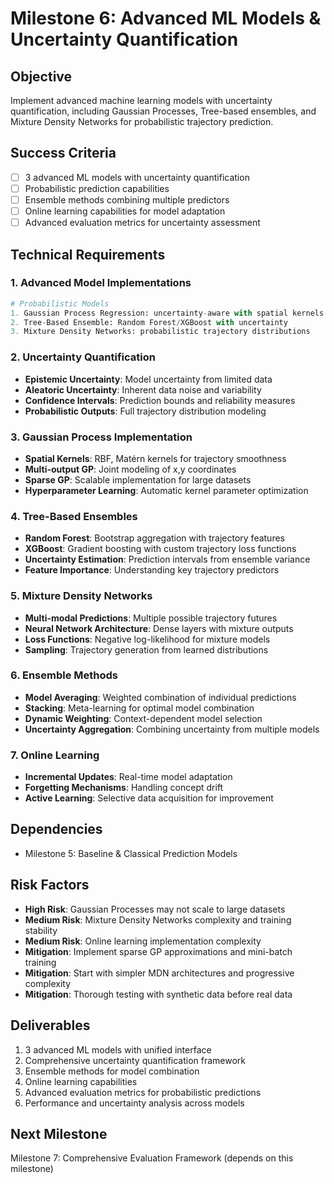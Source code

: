 # Milestone 6: Advanced ML Models & Uncertainty Quantification

## Objective
Implement advanced machine learning models with uncertainty quantification, including Gaussian Processes, Tree-based ensembles, and Mixture Density Networks for probabilistic trajectory prediction.

## Success Criteria
- [ ] 3 advanced ML models with uncertainty quantification
- [ ] Probabilistic prediction capabilities
- [ ] Ensemble methods combining multiple predictors
- [ ] Online learning capabilities for model adaptation
- [ ] Advanced evaluation metrics for uncertainty assessment

## Technical Requirements

### 1. Advanced Model Implementations
```python
# Probabilistic Models
1. Gaussian Process Regression: uncertainty-aware with spatial kernels
2. Tree-Based Ensemble: Random Forest/XGBoost with uncertainty
3. Mixture Density Networks: probabilistic trajectory distributions
```

### 2. Uncertainty Quantification
- **Epistemic Uncertainty**: Model uncertainty from limited data
- **Aleatoric Uncertainty**: Inherent data noise and variability
- **Confidence Intervals**: Prediction bounds and reliability measures
- **Probabilistic Outputs**: Full trajectory distribution modeling

### 3. Gaussian Process Implementation
- **Spatial Kernels**: RBF, Matérn kernels for trajectory smoothness
- **Multi-output GP**: Joint modeling of x,y coordinates
- **Sparse GP**: Scalable implementation for large datasets
- **Hyperparameter Learning**: Automatic kernel parameter optimization

### 4. Tree-Based Ensembles
- **Random Forest**: Bootstrap aggregation with trajectory features
- **XGBoost**: Gradient boosting with custom trajectory loss functions
- **Uncertainty Estimation**: Prediction intervals from ensemble variance
- **Feature Importance**: Understanding key trajectory predictors

### 5. Mixture Density Networks
- **Multi-modal Predictions**: Multiple possible trajectory futures
- **Neural Network Architecture**: Dense layers with mixture outputs
- **Loss Functions**: Negative log-likelihood for mixture models
- **Sampling**: Trajectory generation from learned distributions

### 6. Ensemble Methods
- **Model Averaging**: Weighted combination of individual predictions
- **Stacking**: Meta-learning for optimal model combination
- **Dynamic Weighting**: Context-dependent model selection
- **Uncertainty Aggregation**: Combining uncertainty from multiple models

### 7. Online Learning
- **Incremental Updates**: Real-time model adaptation
- **Forgetting Mechanisms**: Handling concept drift
- **Active Learning**: Selective data acquisition for improvement

## Dependencies
- Milestone 5: Baseline & Classical Prediction Models

## Risk Factors
- **High Risk**: Gaussian Processes may not scale to large datasets
- **Medium Risk**: Mixture Density Networks complexity and training stability
- **Medium Risk**: Online learning implementation complexity
- **Mitigation**: Implement sparse GP approximations and mini-batch training
- **Mitigation**: Start with simpler MDN architectures and progressive complexity
- **Mitigation**: Thorough testing with synthetic data before real data

## Deliverables
1. 3 advanced ML models with unified interface
2. Comprehensive uncertainty quantification framework
3. Ensemble methods for model combination
4. Online learning capabilities
5. Advanced evaluation metrics for probabilistic predictions
6. Performance and uncertainty analysis across models

## Next Milestone
Milestone 7: Comprehensive Evaluation Framework (depends on this milestone)
